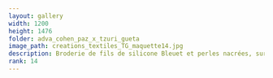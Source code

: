 ```yaml
---
layout: gallery
width: 1200
height: 1476
folder: adva_cohen_paz_x_tzuri_gueta
image_path: creations_textiles_TG_maquette14.jpg
description: Broderie de fils de silicone Bleuet et perles nacrées, sur tulle
rank: 14
---
```


